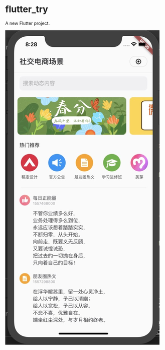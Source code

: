 # flutter_try

A new Flutter project.

![结果图](https://raw.githubusercontent.com/bottle1125/Flutter_try/master/1554640217142.jpg)
